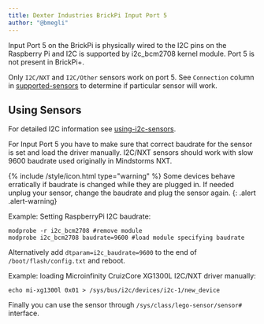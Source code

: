 ```yaml
---
title: Dexter Industries BrickPi Input Port 5
author: "@bmegli"
---
```


Input Port 5 on the BrickPi is physically wired to the I2C pins on the Raspberry Pi 
and I2C is supported by i2c_bcm2708 kernel module. Port 5 is not present in BrickPi+. 

Only `I2C/NXT` and `I2C/Other` sensors work on port 5. See `Connection` column 
in [supported-sensors] to determine if particular sensor will work.

## Using Sensors 

For detailed I2C information see [using-i2c-sensors]. 

For Input Port 5 you have to make sure that correct baudrate for the sensor is set 
and load the driver manually. I2C/NXT sensors should work with slow 9600 baudrate 
used originally in Mindstorms NXT.

{% include /style/icon.html type="warning" %}
Some devices behave erratically if baudrate is changed while they are plugged in. 
If needed unplug your sensor, change the baudrate and plug the sensor again.
{: .alert .alert-warning}

Example: Setting RaspberryPi I2C baudrate:

    modprobe -r i2c_bcm2708 #remove module
    modprobe i2c_bcm2708 baudrate=9600 #load module specifying baudrate


Alternatively add `dtparam=i2c_baudrate=9600` to the end of `/boot/flash/config.txt` and reboot.

Example: loading Microinfinity CruizCore XG1300L I2C/NXT driver manually:

    echo mi-xg1300l 0x01 > /sys/bus/i2c/devices/i2c-1/new_device 

Finally you can use the sensor through `/sys/class/lego-sensor/sensor#` interface.
	
[using-i2c-sensors]: /docs/sensors/using-i2c-sensors
[supported-sensors]: /docs/sensors#supported-sensors